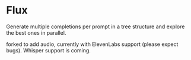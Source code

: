# Flux

Generate multiple completions per prompt in a tree structure and explore the best ones in parallel.

forked to add audio, currently with ElevenLabs support (please expect bugs). Whisper support is coming.